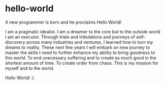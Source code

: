 # hello-world
A new programmer is born and he proclaims Hello World!

I am a pragmatic idealist. I am a dreamer to the core but to the outside world I am an executor. Through trials and tribulations and journeys of self-discovery across many industries and ventures, I learned how to turn my dreams to reality. These next few years I will embark on new journey to master the skills I need to further enhance my ability to bring goodness to this world. To end unecessary suffering and to create as much good in the shortest amount of time. To create order from chaos. This is my mission for myself and to the world.

Hello World!
:)

